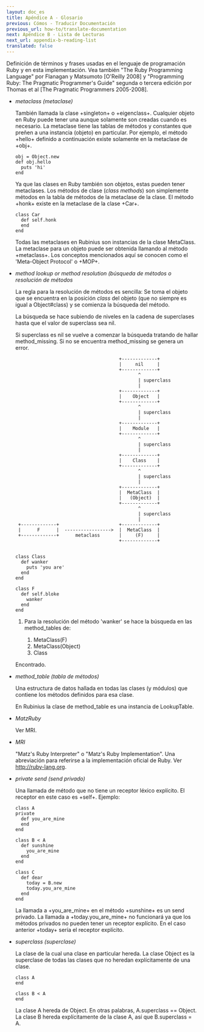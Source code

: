 ```yaml
---
layout: doc_es
title: Apéndice A - Glosario
previous: Cómos - Traducir Documentación
previous_url: how-to/translate-documentation
next: Apéndice B - Lista de Lecturas
next_url: appendix-b-reading-list
translated: false
---
```

Definición de términos y frases usadas en el lenguaje de programación Ruby y en
esta implementación. Vea también "The Ruby Programming Language" por Flanagan y
Matsumoto [O'Reilly 2008] y "Programming Ruby: The Pragmatic Programmer's Guide"
segunda o tercera edición por Thomas et al [The Pragmatic Programmers 2005-2008].


* _metaclass (metaclase)_

  También llamada la clase +singleton+ o +eigenclass+. Cualquier objeto en Ruby
  puede tener una aunque solamente son creadas cuando es necesario. La metaclase
  tiene las tablas de métodos y constantes que preñen a una instancia (objeto)
  en particular. Por ejemplo, el método +hello+ definido a continuación existe
  solamente en la metaclase de +obj+.

      obj = Object.new
      def obj.hello
        puts 'hi'
      end

  Ya que las clases en Ruby también son objetos, estas pueden tener metaclases.
  Los métodos de clase (*class methods*) son simplemente métodos en la tabla
  de métodos de la metaclase de la clase. El método +honk+ existe en la
  metaclase de la clase +Car+.

      class Car
        def self.honk
        end
      end

  Todas las metaclases en Rubinius son instancias de la clase MetaClass. La
  metaclase para un objeto puede ser obtenida llamando al método +metaclass+.
  Los conceptos mencionados aquí se conocen como el 'Meta-Object Protocol'
  o +MOP+.

* _method lookup or method resolution (búsqueda de métodos o resolución
  de métodos_

  La regla para la resolución de métodos es sencilla: Se toma el objeto
  que se encuentra en la posición *class* del objeto (que no siempre es
  igual a Object#class) y se comienza la búsqueda del método.

  La búsqueda se hace subiendo de niveles en la cadena de superclases
  hasta que el valor de superclass sea nil.

  Si superclass es nil se vuelve a comenzar la búsqueda tratando de hallar
  method_missing. Si no se encuentra method_missing se genera un error.

                                            +-------------+
                                            |     nil     |
                                            +-------------+
                                                   ^
                                                   | superclass
                                                   |
                                            +-------------+
                                            |    Object   |
                                            +-------------+
                                                   ^
                                                   | superclass
                                                   |
                                            +-------------+
                                            |    Module   |
                                            +-------------+
                                                   ^
                                                   | superclass
                                                   |
                                            +-------------+
                                            |    Class    |
                                            +-------------+
                                                   ^
                                                   | superclass
                                                   |
                                            +-------------+
                                            |  MetaClass  |
                                            |   (Object)  |
                                            +-------------+
                                                   ^
                                                   | superclass
                                                   |
       +-------------+                      +-------------+
       |      F      |  ----------------->  |  MetaClass  |
       +-------------+      metaclass       |     (F)     |
                                            +-------------+


      class Class
        def wanker
          puts 'you are'
        end
      end

      class F
        def self.bloke
          wanker
        end
      end

  1. Para la resolución del método 'wanker' se hace la búsqueda en las
  method_tables de:

      1. MetaClass(F)
      1. MetaClass(Object)
      1. Class

  Encontrado.


* _method_table (tabla de métodos)_

  Una estructura de datos hallada en todas las clases (y módulos) que contiene
  los métodos definidos para esa clase.

  En Rubinius la clase de method_table es una instancia de LookupTable.

* _MatzRuby_

  Ver MRI.


* _MRI_

  "Matz's Ruby Interpreter" o "Matz's Ruby Implementation". Una abreviación
  para referirse a la implementación oficial de Ruby. Ver
  <http://ruby-lang.org>.


* _private send (send privado)_

  Una llamada de método que no tiene un receptor léxico explícito. El
  receptor en este caso es +self+. Ejemplo:

      class A
      private
        def you_are_mine
        end
      end

      class B < A
        def sunshine
          you_are_mine
        end
      end

      class C
        def dear
          today = B.new
          today.you_are_mine
        end
      end

  La llamada a +you_are_mine+ en el método +sunshine+ es un send privado.
  La llamada a +today.you_are_mine+ no funcionará ya que los métodos privados
  no pueden tener un receptor explícito. En el caso anterior +today+ sería
  el receptor explícito.

* _superclass (superclase)_

  La clase de la cual una clase en particular hereda. La clase Object es la
  superclase de todas las clases que no heredan explícitamente de una clase.

      class A
      end

      class B < A
      end

  La clase A hereda de Object. En otras palabras, A.superclass == Object. La
  clase B hereda explícitamente de la clase A, así que B.superclass = A.
